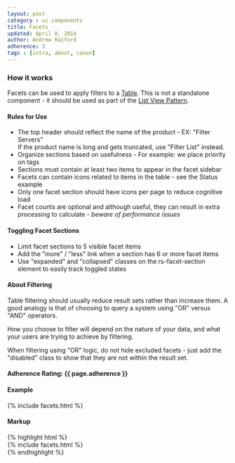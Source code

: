 ```yaml
---
layout: post
category : ui components
title: Facets
updated: April 8, 2014
author: Andrew Raiford
adherence: 3
tags : [intro, about, canon]
---
```

<div class="rs-row">

  <div class="span-3">
    <h3>How it works</h3>
    <p>Facets can be used to apply filters to a <a href="#list-view-table">Table</a>. This is not a standalone component - it should be used as part of the <a href="{{site.baseurl}}/ux-patterns/#list-view">List View Pattern</a>.</p>
    <h4>Rules for Use</h4>
    <ul>
      <li>The top header should reflect the name of the product - EX: "Filter Servers"<div>If the product name is long and gets truncated, use "Filter List" instead.</div></li>
      <li>Organize sections based on usefulness - For example: we place priority on tags</li>
      <li>Sections must contain at least two items to appear in the facet sidebar</li>
      <li>Facets can contain icons related to items in the table - see the Status example</li>
      <li>Only one facet section should have icons per page to reduce cognitive load</li>
      <li>Facet counts are optional and although useful, they can result in extra processing to calculate - <i>beware of performance issues</i></li>
    </ul>
    <h4>Toggling Facet Sections</h4>
    <ul>
      <li>Limit facet sections to 5 visible facet items</li>
      <li>Add the "more" / "less" link when a section has 6 or more facet items</li>
      <li>Use "expanded" and "collapsed" classes on the rs-facet-section element to easily track toggled states</li>
    </ul>
    <h4>About Filtering</h4>
    <p>Table filtering should usually reduce result sets rather than increase them. A good analogy is that of choosing to query a system using "OR" versus "AND" operators.</p>
    <p>How you choose to filter will depend on the nature of your data, and what your users are trying to achieve by filtering.</p>
    <p>When filtering using "OR" logic, do not hide excluded facets - just add the "disabled" class to show that they are not within the result set.</p>
    <h4>Adherence Rating: {{ page.adherence }} <span class="rs-icon-help tip" title="{{ site.adherenceRatings[page.adherence] | escape }}"></span> </h4>
  </div>
  <div class="span-8 offset-1">
    <h4>Example</h4>
    <div class="rs-facets" style="width:260px;">{% include facets.html %}</div><h4 class="markup-margin">Markup</h4>
    {% highlight html %}<div class="rs-sidebar rs-facets">
  {% include facets.html %}
</div>{% endhighlight %}
  </div>
</div>

